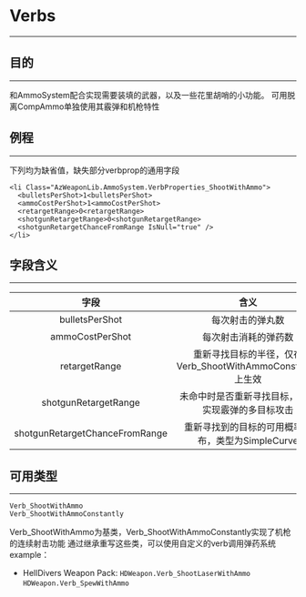 # Verbs
***
## 目的
***
  和AmmoSystem配合实现需要装填的武器，以及一些花里胡哨的小功能。
  可用脱离CompAmmo单独使用其霰弹和机枪特性
## 例程
***
  下列均为缺省值，缺失部分verbprop的通用字段
```
<li Class="AzWeaponLib.AmmoSystem.VerbProperties_ShootWithAmmo">
  <bulletsPerShot>1<bulletsPerShot>
  <ammoCostPerShot>1<ammoCostPerShot>
  <retargetRange>0<retargetRange>
  <shotgunRetargetRange>0<shotgunRetargetRange>
  <shotgunRetargetChanceFromRange IsNull="true" />
</li>
```
## 字段含义
***
  |字段|含义|
  |:--:|:--:|
  |bulletsPerShot|每次射击的弹丸数|
  |ammoCostPerShot|每次射击消耗的弹药数|
  |retargetRange|重新寻找目标的半径，仅在Verb_ShootWithAmmoConstantly上生效|
  |shotgunRetargetRange|未命中时是否重新寻找目标，用于实现霰弹的多目标攻击|
  |shotgunRetargetChanceFromRange|重新寻找到的目标的可用概率分布，类型为SimpleCurve|
## 可用类型
***
  ```
  Verb_ShootWithAmmo
  Verb_ShootWithAmmoConstantly
  ```
  Verb_ShootWithAmmo为基类，Verb_ShootWithAmmoConstantly实现了机枪的连续射击功能
  通过继承重写这些类，可以使用自定义的verb调用弹药系统
  example：
  - HellDivers Weapon Pack: 
  ```HDWeapon.Verb_ShootLaserWithAmmo```
  ```HDWeapon.Verb_SpewWithAmmo```

